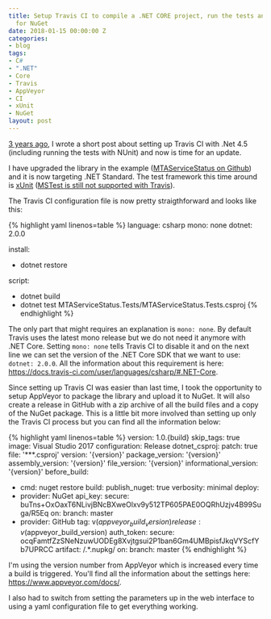 ```yaml
---
title: Setup Travis CI to compile a .NET CORE project, run the tests and package it
  for NuGet
date: 2018-01-15 00:00:00 Z
categories:
- blog
tags:
- C#
- ".NET"
- Core
- Travis
- AppVeyor
- CI
- xUnit
- NuGet
layout: post
---
```


[3 years ago](/blog/2015/01/18/travis-ci-csharp.html), I wrote a short post about setting up Travis CI with .Net 4.5 (including running the tests with NUnit) and now is time for an update.  

I have upgraded the library in the example ([MTAServiceStatus on Github](https://github.com/cheesemacfly/MTAServiceStatus)) and it is now targeting .NET Standard.
The test framework this time around is [xUnit](https://xunit.github.io/) ([MSTest is still not supported with Travis](https://docs.travis-ci.com/user/languages/csharp/#Other-test-frameworks)).

The Travis CI configuration file is now pretty straigthforward and looks like this:

{% highlight yaml linenos=table %}
language: csharp
mono: none
dotnet: 2.0.0

install:
- dotnet restore

script:
 - dotnet build
 - dotnet test MTAServiceStatus.Tests/MTAServiceStatus.Tests.csproj
{% endhighlight %}

The only part that might requires an explanation is `mono: none`.
By default Travis uses the latest mono release but we do not need it anymore with .NET Core.
Setting `mono: none` tells Travis CI to disable it and on the next line we can set the version of the .NET Core SDK that we want to use: `dotnet: 2.0.0`.
All the information about this requirement is here: <https://docs.travis-ci.com/user/languages/csharp/#.NET-Core>.

Since setting up Travis CI was easier than last time, I took the opportunity to setup AppVeyor to package the library and upload it to NuGet.
It will also create a release in GitHub with a zip archive of all the build files and a copy of the NuGet package.
This is a little bit more involved than setting up only the Travis CI process but you can find all the information below:

{% highlight yaml linenos=table %}
version: 1.0.{build}
skip_tags: true
image: Visual Studio 2017
configuration: Release
dotnet_csproj:
  patch: true
  file: '**\*.csproj'
  version: '{version}'
  package_version: '{version}'
  assembly_version: '{version}'
  file_version: '{version}'
  informational_version: '{version}'
before_build:
- cmd: nuget restore
build:
  publish_nuget: true
  verbosity: minimal
deploy:
- provider: NuGet
  api_key:
    secure: buTns+OxOaxT6NLivjBNcBXweOlxv9y512TP605PAE0OQRhUzjv4B99Suga/R5Eq
  on:
    branch: master
- provider: GitHub
  tag: v$(appveyor_build_version)
  release: v$(appveyor_build_version)
  auth_token:
    secure: ocqFamtfZzSNeNzuwUODEg8Xvjtgsui2P1ban6Gm4UMBpisfJkqVYScfYb7UPRCC
  artifact: /.*\.nupkg/
  on:
    branch: master
{% endhighlight %}

I'm using the version number from AppVeyor which is increased every time a build is triggered.
You'll find all the information about the settings here: <https://www.appveyor.com/docs/>.  

I also had to switch from setting the parameters up in the web interface to using a yaml configuration file to get everything working.